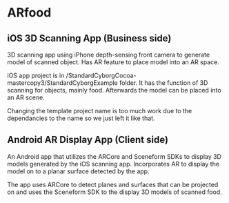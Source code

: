 # ARfood 
## iOS 3D Scanning App (Business side)
3D scanning app using iPhone depth-sensing front camera to generate model of scanned object. Has AR feature to place model into an AR space.

iOS app project is in /StandardCyborgCocoa-mastercopy3/StandardCyborgExample folder. It has the function of 3D scanning for objects, mainly food. Afterwards the model can be placed into an AR scene.

Changing the template project name is too much work due to the dependancies to the name so we just left it like that.

## Android AR Display App (Client side)
An Android app that utilizes the ARCore and Sceneform SDKs to display 3D models generated by the iOS scanning app. Incorporates AR to display the model on to a planar surface detected by the app.

The app uses ARCore to detect planes and surfaces that can be projected on and uses the Sceneform SDK to the display 3D models of scanned food.
